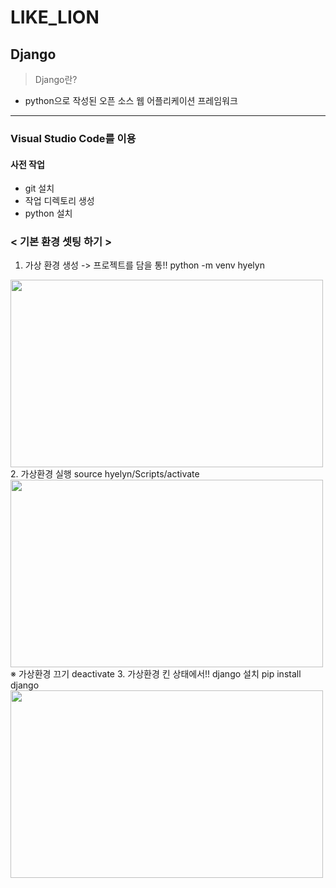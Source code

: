 ﻿# LIKE_LION

## Django

> Django란?
  - python으로 작성된 오픈 소스 웹 어플리케이션 프레임워크

*********

### Visual Studio Code를 이용

#### 사전 작업
- git 설치
- 작업 디렉토리 생성
- python 설치

### < 기본 환경 셋팅 하기 >
1. 가상 환경 생성 -> 프로젝트를 담을 통!!
	python -m venv hyelyn
<img src = "https://user-images.githubusercontent.com/44598936/55634542-b06e4280-57f9-11e9-87bd-405280ced11a.PNG" width = "500" height = "300" >
2. 가상환경 실행
	source hyelyn/Scripts/activate
<img src = "https://user-images.githubusercontent.com/44598936/55634618-d562b580-57f9-11e9-85f6-facf7561accb.PNG" width = "500" height = "300" >
  ※ 가상환경 끄기
	deactivate
3. 가상환경 킨 상태에서!! django 설치
	pip install django
<img src = "https://user-images.githubusercontent.com/44598936/55634623-d72c7900-57f9-11e9-8cae-b34dec13672b.PNG" width = "500" height = "300" >
